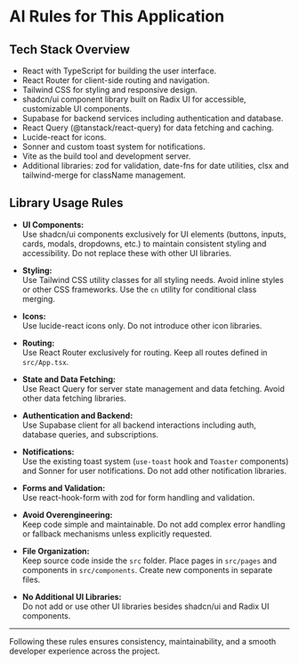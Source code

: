 # AI Rules for This Application

## Tech Stack Overview

- React with TypeScript for building the user interface.
- React Router for client-side routing and navigation.
- Tailwind CSS for styling and responsive design.
- shadcn/ui component library built on Radix UI for accessible, customizable UI components.
- Supabase for backend services including authentication and database.
- React Query (@tanstack/react-query) for data fetching and caching.
- Lucide-react for icons.
- Sonner and custom toast system for notifications.
- Vite as the build tool and development server.
- Additional libraries: zod for validation, date-fns for date utilities, clsx and tailwind-merge for className management.

## Library Usage Rules

- **UI Components:**  
  Use shadcn/ui components exclusively for UI elements (buttons, inputs, cards, modals, dropdowns, etc.) to maintain consistent styling and accessibility. Do not replace these with other UI libraries.

- **Styling:**  
  Use Tailwind CSS utility classes for all styling needs. Avoid inline styles or other CSS frameworks. Use the `cn` utility for conditional class merging.

- **Icons:**  
  Use lucide-react icons only. Do not introduce other icon libraries.

- **Routing:**  
  Use React Router exclusively for routing. Keep all routes defined in `src/App.tsx`.

- **State and Data Fetching:**  
  Use React Query for server state management and data fetching. Avoid other data fetching libraries.

- **Authentication and Backend:**  
  Use Supabase client for all backend interactions including auth, database queries, and subscriptions.

- **Notifications:**  
  Use the existing toast system (`use-toast` hook and `Toaster` components) and Sonner for user notifications. Do not add other notification libraries.

- **Forms and Validation:**  
  Use react-hook-form with zod for form handling and validation.

- **Avoid Overengineering:**  
  Keep code simple and maintainable. Do not add complex error handling or fallback mechanisms unless explicitly requested.

- **File Organization:**  
  Keep source code inside the `src` folder. Place pages in `src/pages` and components in `src/components`. Create new components in separate files.

- **No Additional UI Libraries:**  
  Do not add or use other UI libraries besides shadcn/ui and Radix UI components.

---

Following these rules ensures consistency, maintainability, and a smooth developer experience across the project.